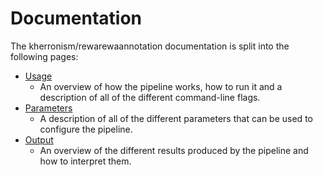 # Documentation

The kherronism/rewarewaannotation documentation is split into the following pages:

- [Usage](usage.md)
  - An overview of how the pipeline works, how to run it and a description of all of the different command-line flags.
- [Parameters](parameters.md)
  -  A description of all of the different parameters that can be used to configure the pipeline.
- [Output](output.md)
  - An overview of the different results produced by the pipeline and how to interpret them.
